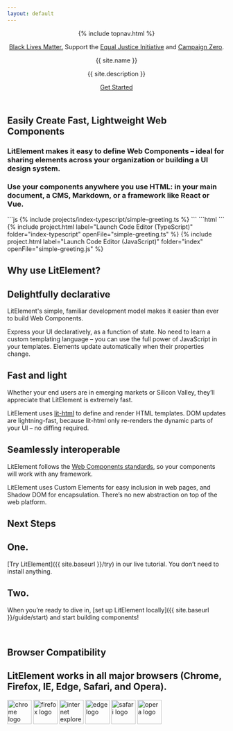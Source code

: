 ```yaml
---
layout: default
---
```


<header class="hero blm" markdown="0">
{% include topnav.html %}
<div class="blm-banner">
<p>
<a href="https://blacklivesmatter.com" target="_blank" rel="noopener noreferrer">Black Lives Matter.</a> Support the 
<a href="https://eji.org/" target="_blank" rel="noopener noreferrer">Equal Justice Initiative</a> and 
<a href="https://www.joincampaignzero.org/" target="_blank" rel="noopener noreferrer" >Campaign Zero</a>.</p> 
</div>
<div class="wrapper">
<div class="hero-title">{{ site.name }}</div>
<p class="hero-caption">{{ site.description }}</p>
<a class="hero-link link-with-arrow" href="{{ site.baseurl }}/guide">Get Started</a>
</div>
</header>

<section id="section-snippet">
<div class="wrapper">
<h1 class="title">
Easily Create Fast, Lightweight Web Components
</h1>

<div class="responsive-row">

<div class="fixed-width-caption">
<h3 class="description">LitElement makes it easy to define Web Components – ideal for sharing elements across your organization or building a UI design system.</h3>
<h3 class="description">Use your components anywhere you use HTML: in your main document, a CMS, Markdown, or a framework like React or Vue.</h3>
</div>


<div>
```js
{% include projects/index-typescript/simple-greeting.ts %}
```
```html
<simple-greeting name="Everyone"></simple-greeting>
```
</div>
</div>

<div class="inline-action-buttons">
{% include project.html label="Launch Code Editor (TypeScript)" folder="index-typescript" openFile="simple-greeting.ts" %}
{% include project.html label="Launch Code Editor (JavaScript)" folder="index" openFile="simple-greeting.js" %}
</div>

</div>
</section>

<section>
<div class="wrapper">

<h1 class="title">Why use LitElement?</h1>

<div class="responsive-row">
<div style="flex: 1">

<h2 class="caption">Delightfully declarative</h2>

LitElement's simple, familiar development model makes it easier than ever to build Web Components.

Express your UI declaratively, as a function of state. No need to learn a custom templating language – you can use the full power of JavaScript in your templates. Elements update automatically when their properties change.

</div>
<div style="flex: 1">

<h2 class="caption">Fast and light</h2>

Whether your end users are in emerging markets or Silicon Valley, they’ll appreciate that LitElement is extremely fast.

LitElement uses [lit-html](https://github.com/Polymer/lit-html) to define and render HTML templates. DOM updates are lightning-fast, because lit-html only re-renders the dynamic parts of your UI – no diffing required.

</div>
<div style="flex: 1">

<h2 class="caption">Seamlessly interoperable</h2>

LitElement follows the [Web Components standards](https://developer.mozilla.org/en-US/docs/Web/Web_Components), so your components will work with any framework.

LitElement uses Custom Elements for easy inclusion in web pages, and Shadow DOM for encapsulation. There’s no new abstraction on top of the web platform.

</div>
</div>
</div>
</section>


<section style="margin-bottom: 60px;">
<div class="wrapper">
<h1 class="title">Next Steps</h1>

<div class="responsive-row">

<div style="flex:1">
<h2 class="caption">One.</h2>
<p>[Try LitElement]({{ site.baseurl }}/try) in our live tutorial. You don’t need to install anything.</p>
</div>

<div style="flex:1">
<h2 class="caption">Two.</h2>
<p>When you’re ready to dive in, [set up LitElement locally]({{ site.baseurl }}/guide/start) and start building components!</p>
</div>

<div style="flex:1">
</div>

</div>
</div>
</section>

<section>
<div class="wrapper">

<h1 class="title">Browser Compatibility</h1>
<h2 class="description">LitElement works in all major browsers (Chrome, Firefox, IE, Edge, Safari, and Opera). </h2>
<div id="browser-thumbnails" style="margin-bottom: 20px;">
<img width="56" width="56" src="{{ site.baseurl }}/images/browsers/chrome_128x128.png" alt="chrome logo">
<img width="56" width="56" src="{{ site.baseurl }}/images/browsers/firefox_128x128.png" alt="firefox logo">
<img width="56" width="56" src="{{ site.baseurl }}/images/browsers/internet-explorer_128x128.png" alt="internet explorer logo">
<img width="56" width="56" src="{{ site.baseurl }}/images/browsers/edge_128x128.png" alt="edge logo">
<img width="56" width="56" src="{{ site.baseurl }}/images/browsers/safari_128x128.png" alt="safari logo">
<img width="56" width="56" src="{{ site.baseurl }}/images/browsers/opera_128x128.png" alt="opera logo">
</div>

</div>
</section>